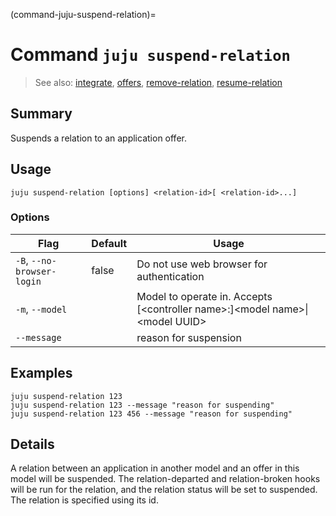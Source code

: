(command-juju-suspend-relation)=
# Command `juju suspend-relation`
> See also: [integrate](#integrate), [offers](#offers), [remove-relation](#remove-relation), [resume-relation](#resume-relation)

## Summary
Suspends a relation to an application offer.

## Usage
```juju suspend-relation [options] <relation-id>[ <relation-id>...]```

### Options
| Flag | Default | Usage |
| --- | --- | --- |
| `-B`, `--no-browser-login` | false | Do not use web browser for authentication |
| `-m`, `--model` |  | Model to operate in. Accepts [&lt;controller name&gt;:]&lt;model name&gt;&#x7c;&lt;model UUID&gt; |
| `--message` |  | reason for suspension |

## Examples

    juju suspend-relation 123
    juju suspend-relation 123 --message "reason for suspending"
    juju suspend-relation 123 456 --message "reason for suspending"


## Details

A relation between an application in another model and an offer in this model will be suspended. 
The relation-departed and relation-broken hooks will be run for the relation, and the relation
status will be set to suspended. The relation is specified using its id.